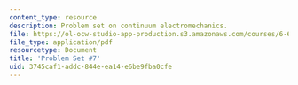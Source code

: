 ```yaml
---
content_type: resource
description: Problem set on continuum electromechanics.
file: https://ol-ocw-studio-app-production.s3.amazonaws.com/courses/6-642-continuum-electromechanics-fall-2008/3745caf1addc844eea14e6be9fba0cfe_pset7.pdf
file_type: application/pdf
resourcetype: Document
title: 'Problem Set #7'
uid: 3745caf1-addc-844e-ea14-e6be9fba0cfe
---
```

